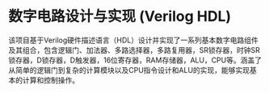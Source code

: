 # 数字电路设计与实现 (Verilog HDL)
该项目基于Verilog硬件描述语言（HDL）设计并实现了一系列基本数字电路组件及其组合，包含逻辑门、加法器、多路选择器，多路复用器，SR锁存器，时钟SR锁存器，D锁存器，D触发器，16位寄存器，RAM存储器，ALU，CPU等。涵盖了从简单的逻辑门到复杂的计算模块以及CPU指令设计和ALU的实现，能够实现基本的计算和控制操作。
